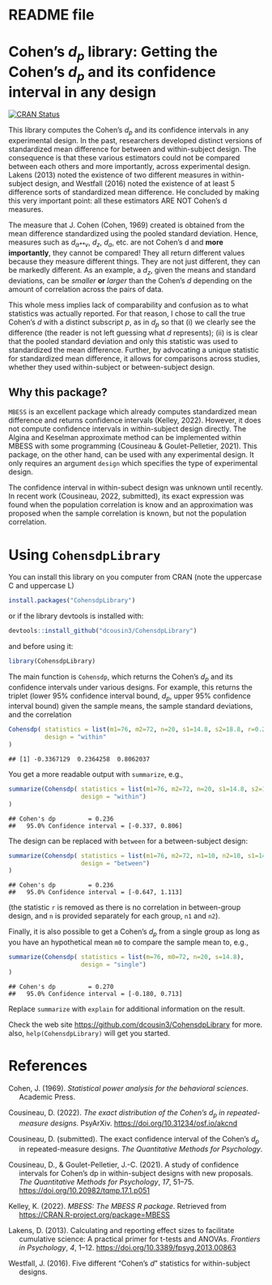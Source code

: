 README file
================

# Cohen’s *d*<sub>*p*</sub> library: Getting the Cohen’s *d*<sub>*p*</sub> and its confidence interval in any design

<!-- badges: start -->

[![CRAN
Status](https://www.r-pkg.org/badges/version/CohensdpLibrary)](https://cran.r-project.org/package=CohensdpLibrary)
<!-- badges: end -->

This library computes the Cohen’s *d*<sub>*p*</sub> and its confidence
intervals in any experimental design. In the past, researchers developed
distinct versions of standardized mean difference for between and
within-subject design. The consequence is that these various estimators
could not be compared between each others and more importantly, across
experimental design. Lakens (2013) noted the existence of two different
measures in within-subject design, and Westfall (2016) noted the
existence of at least 5 difference sorts of standardized mean
difference. He concluded by making this very important point: all these
estimators ARE NOT Cohen’s d measures.

The measure that J. Cohen (Cohen, 1969) created is obtained from the
mean difference standardized using the pooled standard deviation. Hence,
measures such as *d*<sub>*a**v*</sub>, *d*<sub>*z*</sub>,
*d*<sub>*a*</sub>, etc. are not Cohen’s d and **more importantly**, they
cannot be compared! They all return different values because they
measure different things. They are not just different, they can be
markedly different. As an example, a *d*<sub>*z*</sub>, given the means
and standard deviations, can be *smaller* **or** *larger* than the
Cohen’s *d* depending on the amount of correlation across the pairs of
data.

This whole mess implies lack of comparability and confusion as to what
statistics was actually reported. For that reason, I chose to call the
true Cohen’s *d* with a distinct subscript *p*, as in *d*<sub>*p*</sub>
so that (i) we clearly see the difference (the reader is not left
guessing what *d* represents); (ii) is is clear that the pooled standard
deviation and only this statistic was used to standardized the mean
difference. Further, by advocating a unique statistic for standardized
mean difference, it allows for comparisons across studies, whether they
used within-subject or between-subject design.

## Why this package?

`MBESS` is an excellent package which already computes standardized mean
difference and returns confidence intervals (Kelley, 2022). However, it
does not compute confidence intervals in within-subject design directly.
The Algina and Keselman approximate method can be implemented within
MBESS with some programming (Cousineau & Goulet-Pelletier, 2021). This
package, on the other hand, can be used with any experimental design. It
only requires an argument `design` which specifies the type of
experimental design.

The confidence interval in within-subect design was unknown until
recently. In recent work (Cousineau, 2022, submitted), its exact
expression was found when the population correlation is know and an
approximation was proposed when the sample correlation is known, but not
the population correlation.

# Using `CohensdpLibrary`

You can install this library on you computer from CRAN (note the
uppercase C and uppercase L)

``` r
install.packages("CohensdpLibrary")
```

or if the library devtools is installed with:

``` r
devtools::install_github("dcousin3/CohensdpLibrary")
```

and before using it:

``` r
library(CohensdpLibrary)
```

The main function is `Cohensdp`, which returns the Cohen’s
*d*<sub>*p*</sub> and its confidence intervals under various designs.
For example, this returns the triplet (lower 95% confidence interval
bound, *d*<sub>*p*</sub>, upper 95% confidence interval bound) given the
sample means, the sample standard deviations, and the correlation

``` r
Cohensdp( statistics = list(m1=76, m2=72, n=20, s1=14.8, s2=18.8, r=0.2),
          design = "within"
)
```

    ## [1] -0.3367129  0.2364258  0.8062037

You get a more readable output with `summarize`, e.g.,

``` r
summarize(Cohensdp( statistics = list(m1=76, m2=72, n=20, s1=14.8, s2=18.8, r=0.2),
                    design = "within")
)
```

    ## Cohen's dp         = 0.236
    ##   95.0% Confidence interval = [-0.337, 0.806]

The design can be replaced with `between` for a between-subject design:

``` r
summarize(Cohensdp( statistics = list(m1=76, m2=72, n1=10, n2=10, s1=14.8, s2=18.8),
                    design = "between")
)
```

    ## Cohen's dp         = 0.236
    ##   95.0% Confidence interval = [-0.647, 1.113]

(the statistic `r` is removed as there is no correlation in
between-group design, and `n` is provided separately for each group,
`n1` and `n2`).

Finally, it is also possible to get a Cohen’s *d*<sub>*p*</sub> from a
single group as long as you have an hypothetical mean `m0` to compare
the sample mean to, e.g.,

``` r
summarize(Cohensdp( statistics = list(m=76, m0=72, n=20, s=14.8),
                    design = "single")
)
```

    ## Cohen's dp         = 0.270
    ##   95.0% Confidence interval = [-0.180, 0.713]

Replace `summarize` with `explain` for additional information on the
result.

Check the web site <https://github.com/dcousin3/CohensdpLibrary> for
more. also, `help(CohensdpLibrary)` will get you started.

# References

<div id="refs" class="references csl-bib-body hanging-indent"
line-spacing="2">

<div id="ref-c69" class="csl-entry">

Cohen, J. (1969). *Statistical power analysis for the behavioral
sciences*. Academic Press.

</div>

<div id="ref-c22a" class="csl-entry">

Cousineau, D. (2022). *The exact distribution of the Cohen’s
*d*<sub>*p*</sub> in repeated-measure designs*. PsyArXiv.
<https://doi.org/10.31234/osf.io/akcnd>

</div>

<div id="ref-c22b" class="csl-entry">

Cousineau, D. (submitted). The exact confidence interval of the Cohen’s
*d*<sub>*p*</sub> in repeated-measure designs. *The Quantitative Methods
for Psychology*.

</div>

<div id="ref-CG057-1" class="csl-entry">

Cousineau, D., & Goulet-Pelletier, J.-C. (2021). A study of confidence
intervals for Cohen’s dp in within-subject designs with new proposals.
*The Quantitative Methods for Psychology*, *17*, 51–75.
<https://doi.org/10.20982/tqmp.17.1.p051>

</div>

<div id="ref-k22" class="csl-entry">

Kelley, K. (2022). *MBESS: The MBESS R package*. Retrieved from
<https://CRAN.R-project.org/package=MBESS>

</div>

<div id="ref-L0003-1" class="csl-entry">

Lakens, D. (2013). Calculating and reporting effect sizes to facilitate
cumulative science: A practical primer for t-tests and ANOVAs.
*Frontiers in Psychology*, *4*, 1–12.
<https://doi.org/10.3389/fpsyg.2013.00863>

</div>

<div id="ref-w16" class="csl-entry">

Westfall, J. (2016). Five different “Cohen’s *d*” statistics for
within-subject designs.

</div>

</div>

